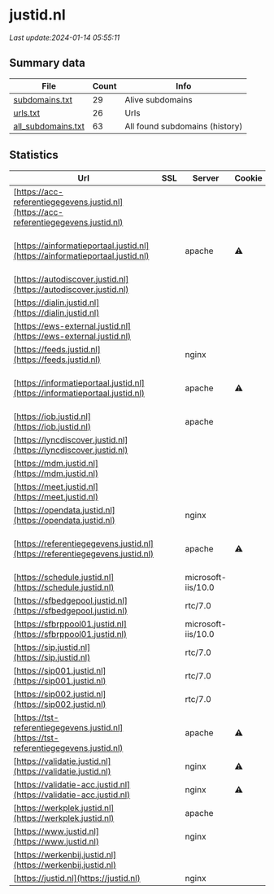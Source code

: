 # justid.nl
*Last update:2024-01-14 05:55:11*
## Summary data
| File       | Count | Info |
|------------|-------|------|
|[subdomains.txt](/data/justid/subdomains.txt)|29|Alive subdomains|
|[urls.txt](/data/justid/urls.txt)|26|Urls|
|[all_subdomains.txt](/data/justid/all_subdomains.txt)|63|All found subdomains (history)|
## Statistics
| Url | SSL | Server | Cookie | HSTS | CSP | XFO | XXP | RP | Tech |
|------------|-------|------|------|------|------|------|------|------|------|
|[https://acc-referentiegegevens.justid.nl](https://acc-referentiegegevens.justid.nl)| | | | | | | |:white_check_mark: |Apache HTTP Server H...|
|[https://ainformatieportaal.justid.nl](https://ainformatieportaal.justid.nl)| |apache|:warning: |:white_check_mark: | |:white_check_mark: | |:white_check_mark: |Apache HTTP Server H...|
|[https://autodiscover.justid.nl](https://autodiscover.justid.nl)| | | | | | | |:white_check_mark: ||
|[https://dialin.justid.nl](https://dialin.justid.nl)| | | | | | | |:white_check_mark: ||
|[https://ews-external.justid.nl](https://ews-external.justid.nl)| | | | | | | |:white_check_mark: ||
|[https://feeds.justid.nl](https://feeds.justid.nl)| |nginx| |:white_check_mark: | | |:white_check_mark: |:white_check_mark: |:white_check_mark: |HSTS Nginx|
|[https://informatieportaal.justid.nl](https://informatieportaal.justid.nl)| |apache|:warning: |:white_check_mark: | |:white_check_mark: | |:white_check_mark: |Apache HTTP Server H...|
|[https://iob.justid.nl](https://iob.justid.nl)| |apache| |:white_check_mark: | | |:white_check_mark: |:white_check_mark: |:white_check_mark: |HSTS Microsoft ASP.N...|
|[https://lyncdiscover.justid.nl](https://lyncdiscover.justid.nl)| | | | | | | |:white_check_mark: |Azure|
|[https://mdm.justid.nl](https://mdm.justid.nl)| | | | | | | |:white_check_mark: |HSTS|
|[https://meet.justid.nl](https://meet.justid.nl)| | | |:white_check_mark: | | | | |:white_check_mark: |Azure HSTS|
|[https://opendata.justid.nl](https://opendata.justid.nl)| |nginx| |:white_check_mark: | | |:white_check_mark: |:white_check_mark: |:white_check_mark: |HSTS Nginx|
|[https://referentiegegevens.justid.nl](https://referentiegegevens.justid.nl)| |apache|:warning: |:white_check_mark: | |:white_check_mark: | |:white_check_mark: |Apache HTTP Server H...|
|[https://schedule.justid.nl](https://schedule.justid.nl)| |microsoft-iis/10.0| |:white_check_mark: | | | | |:white_check_mark: |HSTS IIS:10.0 Window...|
|[https://sfbedgepool.justid.nl](https://sfbedgepool.justid.nl)| |rtc/7.0| |:white_check_mark: | | | | |:white_check_mark: |HSTS|
|[https://sfbrppool01.justid.nl](https://sfbrppool01.justid.nl)| |microsoft-iis/10.0| |:white_check_mark: | | | | |:white_check_mark: |HSTS IIS:10.0 Window...|
|[https://sip.justid.nl](https://sip.justid.nl)| |rtc/7.0| |:white_check_mark: | | | | |:white_check_mark: |HSTS|
|[https://sip001.justid.nl](https://sip001.justid.nl)| |rtc/7.0| |:white_check_mark: | | | | |:white_check_mark: |HSTS|
|[https://sip002.justid.nl](https://sip002.justid.nl)| |rtc/7.0| |:white_check_mark: | | | | |:white_check_mark: |HSTS|
|[https://tst-referentiegegevens.justid.nl](https://tst-referentiegegevens.justid.nl)| |apache|:warning: |:white_check_mark: | |:white_check_mark: | |:white_check_mark: |Apache HTTP Server H...|
|[https://validatie.justid.nl](https://validatie.justid.nl)| |nginx|:warning: |:white_check_mark: | | |:white_check_mark: | |:white_check_mark: |Bootstrap:3.4.0 Djan...|
|[https://validatie-acc.justid.nl](https://validatie-acc.justid.nl)| |nginx|:warning: |:white_check_mark: | | |:white_check_mark: | |:white_check_mark: |Bootstrap:5.0.2 Djan...|
|[https://werkplek.justid.nl](https://werkplek.justid.nl)| |apache| |:white_check_mark: | | |:white_check_mark: |:white_check_mark: |:white_check_mark: |HSTS Microsoft ASP.N...|
|[https://www.justid.nl](https://www.justid.nl)| |nginx| |:white_check_mark: | |:warning: |:white_check_mark: |:white_check_mark: |:white_check_mark: |Bloomreach HSTS Ngin...|
|[https://werkenbij.justid.nl](https://werkenbij.justid.nl)| | | |:white_check_mark: | | |:white_check_mark: | |:white_check_mark: |HSTS|
|[https://justid.nl](https://justid.nl)| |nginx| |:white_check_mark: | |:warning: |:white_check_mark: |:white_check_mark: |:white_check_mark: |HSTS Nginx|